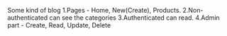 Some kind of blog
1.Pages - Home, New(Create), Products.
2.Non-authenticated can see the categories
3.Authenticated can read.
4.Admin part - Create, Read, Update, Delete
